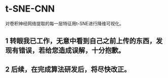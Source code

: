 # t-SNE-CNN
对卷积神经网络提取的每一层特征用t-SNE进行降维可视化。
## 1 转眼我已工作，无意中看到自己之前上传的东西，发现有错误，若给您造成误解，十分抱歉。
## 2 后续，在完成算法研发后，将尽快改正。
